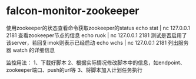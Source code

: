 # falcon-monitor-zookeeper
使用zookeeper的状态查看命令获取zookeeper的status
echo stat | nc 127.0.0.1 2181  查看zookeeper节点的信息
echo ruok | nc 127.0.0.1 2181  测试是否启用了该server，若回复imok则表示已经启动
echo wchs | nc 127.0.0.1 2181  列出服务器 watch 的详细信息

监控用法：
1、下载好脚本
2、根据实际情况修改脚本中的信息，如endpoint、zookeeper端口、push的url等
3、将脚本加入计划任务执行
